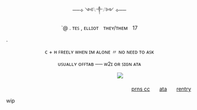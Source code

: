<p align=center>──⟡ ༺𓆩༒︎𓆪༻ ⟡──
  <p align=center> `@ . ᴛᴇꜱ , ᴇʟʟɪᴏᴛㅤᴛʜᴇʏ/ᴛʜᴇᴍㅤ17

.
    
<p align=center> ᴄ + ʜ ꜰʀᴇᴇʟʏ ᴡʜᴇɴ ɪᴍ ᴀʟᴏɴᴇ 〃 ɴᴏ ɴᴇᴇᴅ ᴛᴏ ᴀꜱᴋ
<p align=center> ᴜꜱᴜᴀʟʟʏ ᴏꜰꜰᴛᴀʙ ── ᴡ2ɪ ᴏʀ ꜱɪɢɴ ᴀᴛᴀ
  
ㅤㅤㅤㅤㅤㅤㅤㅤㅤㅤㅤㅤㅤㅤㅤㅤㅤㅤㅤㅤ ㅤㅤㅤ![](https://komarev.com/ghpvc/?username=rush0ur&color=22483b&label=studs)

ㅤㅤㅤㅤㅤㅤㅤㅤㅤㅤㅤㅤㅤㅤㅤㅤㅤㅤㅤㅤ ㅤㅤㅤㅤㅤㅤ[prns cc](https://pronouns.cc/@rushour)ㅤㅤ[ata](https://ell10t.atabook.org/)ㅤㅤ[rentry](https://rentry.co/ell10t)

wip
